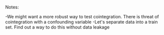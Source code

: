 Notes:

-We might want a more robust way to test cointegration. There is threat of cointegration with a confounding variable
-Let's separate data into a train set. Find out a way to do this without data leakage